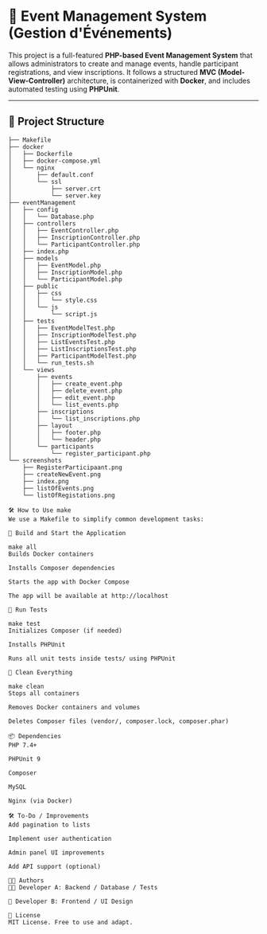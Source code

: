 # 🎉 **Event Management System (Gestion d'Événements)**

This project is a full-featured **PHP-based Event Management System** that allows administrators to create and manage events, handle participant registrations, and view inscriptions. It follows a structured **MVC (Model-View-Controller)** architecture, is containerized with **Docker**, and includes automated testing using **PHPUnit**.

---

## 📁 **Project Structure**

```plaintext
├── Makefile
├── docker
│   ├── Dockerfile
│   ├── docker-compose.yml
│   └── nginx
│       ├── default.conf
│       └── ssl
│           ├── server.crt
│           └── server.key
├── eventManagement
│   ├── config
│   │   └── Database.php
│   ├── controllers
│   │   ├── EventController.php
│   │   ├── InscriptionController.php
│   │   └── ParticipantController.php
│   ├── index.php
│   ├── models
│   │   ├── EventModel.php
│   │   ├── InscriptionModel.php
│   │   └── ParticipantModel.php
│   ├── public
│   │   ├── css
│   │   │   └── style.css
│   │   └── js
│   │       └── script.js
│   ├── tests
│   │   ├── EventModelTest.php
│   │   ├── InscriptionModelTest.php
│   │   ├── ListEventsTest.php
│   │   ├── ListInscriptionsTest.php
│   │   ├── ParticipantModelTest.php
│   │   └── run_tests.sh
│   └── views
│       ├── events
│       │   ├── create_event.php
│       │   ├── delete_event.php
│       │   ├── edit_event.php
│       │   └── list_events.php
│       ├── inscriptions
│       │   └── list_inscriptions.php
│       ├── layout
│       │   ├── footer.php
│       │   └── header.php
│       └── participants
│           └── register_participant.php
└── screenshots
    ├── RegisterParticipaant.png
    ├── createNewEvent.png
    ├── index.png
    ├── listOfEvents.png
    └── listOfRegistations.png

🛠️ How to Use make
We use a Makefile to simplify common development tasks:

🔧 Build and Start the Application

make all
Builds Docker containers

Installs Composer dependencies

Starts the app with Docker Compose

The app will be available at http://localhost

🧪 Run Tests

make test
Initializes Composer (if needed)

Installs PHPUnit

Runs all unit tests inside tests/ using PHPUnit

🧹 Clean Everything

make clean
Stops all containers

Removes Docker containers and volumes

Deletes Composer files (vendor/, composer.lock, composer.phar)

📦 Dependencies
PHP 7.4+

PHPUnit 9

Composer

MySQL

Nginx (via Docker)

🛠️ To-Do / Improvements
Add pagination to lists

Implement user authentication

Admin panel UI improvements

Add API support (optional)

🧑‍💻 Authors
👨‍💻 Developer A: Backend / Database / Tests

🎨 Developer B: Frontend / UI Design

📃 License
MIT License. Free to use and adapt.
